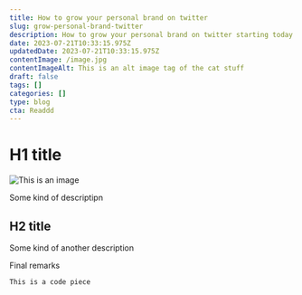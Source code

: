 ```yaml
---
title: How to grow your personal brand on twitter
slug: grow-personal-brand-twitter
description: How to grow your personal brand on twitter starting today. Fool-proof tactics to increase your following in days.
date: 2023-07-21T10:33:15.975Z
updatedDate: 2023-07-21T10:33:15.975Z
contentImage: /image.jpg
contentImageAlt: This is an alt image tag of the cat stuff
draft: false
tags: []
categories: []
type: blog
cta: Readdd
---
```


# H1 title

![This is an image](/image.jpg 'This is an alt tag')

Some kind of descriptipn

## H2 title

Some kind of another description

Final remarks

`This is a code piece`
